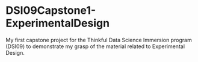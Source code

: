 # DSI09Capstone1-ExperimentalDesign
My first capstone project for the Thinkful Data Science Immersion program (DSI09) to demonstrate my grasp of the material related to Experimental Design.
